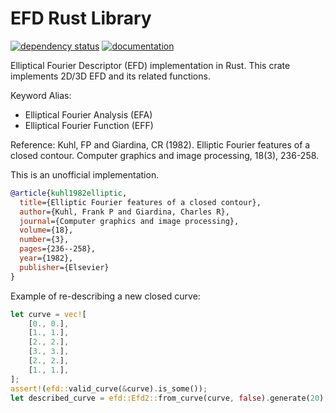 # EFD Rust Library

[![dependency status](https://deps.rs/repo/github/KmolYuan/efd-rs/status.svg)](https://deps.rs/crate/efd/)
[![documentation](https://docs.rs/efd/badge.svg)](https://docs.rs/efd)

Elliptical Fourier Descriptor (EFD) implementation in Rust. This crate implements 2D/3D EFD and its related functions.

Keyword Alias:

+ Elliptical Fourier Analysis (EFA)
+ Elliptical Fourier Function (EFF)

Reference: Kuhl, FP and Giardina, CR (1982). Elliptic Fourier features of a closed contour. Computer graphics and image processing, 18(3), 236-258.

This is an unofficial implementation.

```bibtex
@article{kuhl1982elliptic,
  title={Elliptic Fourier features of a closed contour},
  author={Kuhl, Frank P and Giardina, Charles R},
  journal={Computer graphics and image processing},
  volume={18},
  number={3},
  pages={236--258},
  year={1982},
  publisher={Elsevier}
}
```

Example of re-describing a new closed curve:

```rust
let curve = vec![
    [0., 0.],
    [1., 1.],
    [2., 2.],
    [3., 3.],
    [2., 2.],
    [1., 1.],
];
assert!(efd::valid_curve(&curve).is_some());
let described_curve = efd::Efd2::from_curve(curve, false).generate(20);
```
